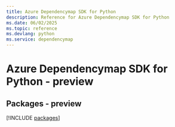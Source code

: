 ```yaml
---
title: Azure Dependencymap SDK for Python
description: Reference for Azure Dependencymap SDK for Python
ms.date: 06/02/2025
ms.topic: reference
ms.devlang: python
ms.service: dependencymap
---
```

# Azure Dependencymap SDK for Python - preview
## Packages - preview
[!INCLUDE [packages](dependencymap-index.md)]